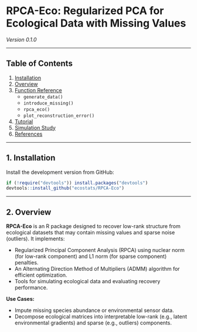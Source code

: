 # **RPCA-Eco: Regularized PCA for Ecological Data with Missing Values**  
*Version 0.1.0*  

---

## **Table of Contents**  
1. [Installation](#installation)  
2. [Overview](#overview)  
3. [Function Reference](#functions)  
   - `generate_data()`  
   - `introduce_missing()`  
   - `rpca_eco()`  
   - `plot_reconstruction_error()`  
4. [Tutorial](#tutorial)  
5. [Simulation Study](#simulation)  
6. [References](#references)  

---

## **1. Installation** <a name="installation"></a>  
Install the development version from GitHub:  
```r
if (!require("devtools")) install.packages("devtools")
devtools::install_github("ecostats/RPCA-Eco")
```

---

## **2. Overview** <a name="overview"></a>  
**RPCA-Eco** is an R package designed to recover low-rank structure from ecological datasets that may contain missing values and sparse noise (outliers). It implements:

- Regularized Principal Component Analysis (RPCA) using nuclear norm (for low-rank component) and L1 norm (for sparse component) penalties.
- An Alternating Direction Method of Multipliers (ADMM) algorithm for efficient optimization.
- Tools for simulating ecological data and evaluating recovery performance.

**Use Cases:**  
- Impute missing species abundance or environmental sensor data.
- Decompose ecological matrices into interpretable low-rank (e.g., latent environmental gradients) and sparse (e.g., outliers) components.
